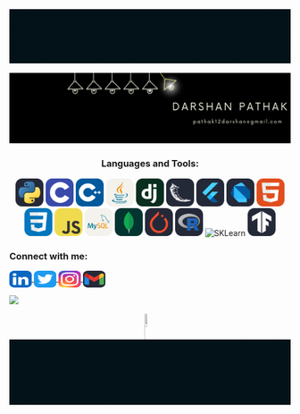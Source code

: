 <!-- GIF HEADER -->
<img src="https://github.com/AnderMendoza/AnderMendoza/raw/main/assets/banner-header.gif">

![HEADER](assets/Darshan_Pathak_Banner.png)
<!--
**Pathakdarshan12/Pathakdarshan12** is a ✨ _special_ ✨ repository because its `README.md` (this file) appears on your GitHub profile.

Here are some ideas to get you started:

- 🔭 I’m currently working on ...
- 🌱 I’m currently learning ...
- 👯 I’m looking to collaborate on ...
- 🤔 I’m looking for help with ...
- 💬 Ask me about ...
- 📫 How to reach me: ...
- 😄 Pronouns: ...
- ⚡ Fun fact: ...
-->

<h3 align="center">Languages and Tools:</h3>
<p align="center">
    <img src="https://github.com/tandpfun/skill-icons/blob/main/icons/Python-Dark.svg" alt="python" width="50" height="50"/>
    <img src="https://github.com/tandpfun/skill-icons/blob/main/icons/C.svg" alt="c" width="50" height="50"/>  
    <img src="https://github.com/tandpfun/skill-icons/blob/main/icons/CPP.svg" alt="cplusplus" width="50" height="50"/>
    <img src="https://github.com/tandpfun/skill-icons/blob/main/icons/Java-Light.svg" alt="java" width="50" height="50"/>
    <img src="https://github.com/tandpfun/skill-icons/blob/main/icons/Django.svg" alt="django" width="50" height="50"/>
    <img src="https://github.com/tandpfun/skill-icons/blob/main/icons/Flask-Dark.svg" alt="flask" width="50" height="50"/>
    <img src="https://github.com/tandpfun/skill-icons/blob/main/icons/Flutter-Dark.svg" alt="Flutter" width="50" height="50"/>
    <img src="https://github.com/tandpfun/skill-icons/blob/main/icons/Dart-Dark.svg" alt="dart" width="50" height="50"/>
    <img src="https://github.com/tandpfun/skill-icons/blob/main/icons/HTML.svg" alt="html5" width="50" height="50"/> 
    <img src="https://github.com/tandpfun/skill-icons/blob/main/icons/CSS.svg" alt="css3" width="50" height="50"/>     
    <img src="https://github.com/tandpfun/skill-icons/blob/main/icons/JavaScript.svg" alt="javascript" width="50" height="50"/>
    <img src="https://github.com/tandpfun/skill-icons/blob/main/icons/MySQL-Light.svg" alt="mysql" width="50" height="50"/>
    <img src="https://github.com/tandpfun/skill-icons/blob/main/icons/MongoDB.svg" alt="mongodb" width="50" height="50"/>
    <img src="https://github.com/tandpfun/skill-icons/blob/main/icons/PyTorch-Dark.svg" alt="PyTorch" width="50" height="50"/>
    <img src="https://github.com/tandpfun/skill-icons/blob/main/icons/R-Dark.svg" alt="R" width="50" height="50"/>
    <img src="https://github.com/tandpfun/skill-icons/blob/main/icons/ScikitLearn-Dark.svg" alt="SKLearn" width="50" height="50"/>
    <img src="https://github.com/tandpfun/skill-icons/blob/main/icons/TensorFlow-Dark.svg" alt="tensorflow" width="50" height="50" style="pointer-events: none;"/>
</p>


<!-- CONTACTO -->
<h3 align="left">Connect with me:</h3>
<p align="left">
<a href="https://www.linkedin.com/in/pathakdarshan12/" target="blank">
    <img align="center" src="https://github.com/tandpfun/skill-icons/blob/main/icons/LinkedIn.svg" alt="linkedin" height="30" width="40" />
</a>
<a href="https://x.com/_Pathak_Darshan" target="blank">
    <img align="center" src="https://github.com/tandpfun/skill-icons/blob/main/icons/Twitter.svg" alt="twitter" height="30" width="40" />
</a>
<a href="https://www.instagram.com/pathakdarshan12/" target="blank">
    <img align="center" src="https://github.com/tandpfun/skill-icons/blob/main/icons/Instagram.svg" alt="instagram" height="30" width="40" />
</a>
<a href="mailto:pathakdarshan12@gmail.com" target="blank">
    <img align="center" src="https://github.com/tandpfun/skill-icons/blob/main/icons/Gmail-Dark.svg" alt="gmail" height="30" width="40" />
</a>
</p>

![](https://komarev.com/ghpvc/?username=Pathakdarshan12&style=plastic)

<!-- STATS Y LENGUAJES MAS USADOS -->
<div style="display:grid;align-items:center;justify-content:center">
  <img style="height:100%;width:49%;max-width: 100%" src="https://github-readme-stats.vercel.app/api?username=Pathakdarshan12&theme=gotham&count_private=true&show_icons=true&include_all_commits=true"/>
  <img style="height:100%;width:49%;max-width: 10%" src="https://github-readme-stats.vercel.app/api/top-langs/?username=Pathakdarshan12&layout=compact&theme=gotham&langs_count=8"/>
</div>

<!-- GIF FOOTER -->
<img src="https://github.com/AnderMendoza/AnderMendoza/raw/main/assets/banner-footer.gif">

